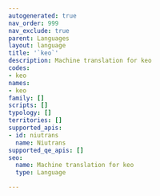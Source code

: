 ```yaml
---
autogenerated: true
nav_order: 999
nav_exclude: true
parent: Languages
layout: language
title: '`keo`'
description: Machine translation for keo
codes:
- keo
names:
- keo
family: []
scripts: []
typology: []
territories: []
supported_apis:
- id: niutrans
  name: Niutrans
supported_qe_apis: []
seo:
  name: Machine translation for keo
  type: Language

---
```



